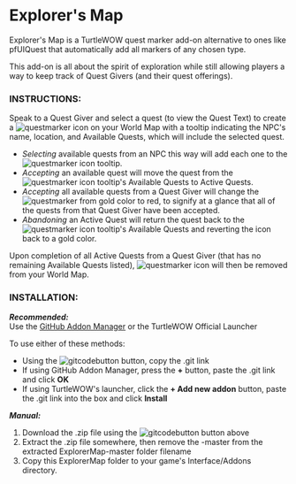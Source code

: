 # **Explorer's Map**

Explorer's Map is a TurtleWOW quest marker add-on alternative to ones like pfUIQuest that automatically add all markers of any chosen type.

This add-on is all about the spirit of exploration while still allowing players a way to keep track of Quest Givers (and their quest offerings).

### INSTRUCTIONS:<br>

Speak to a Quest Giver and select a quest (to view the Quest Text) to create a ![questmarker](https://imgur.com/KRKtTJ3.png) icon on your World Map with a tooltip indicating
the NPC's name, location, and Available Quests, which will include the selected quest.

  * _Selecting_ available quests from an NPC this way will add each one to the ![questmarker](https://imgur.com/KRKtTJ3.png) icon tooltip.
  * _Accepting_ an available quest will move the quest from the ![questmarker](https://imgur.com/KRKtTJ3.png) icon tooltip's Available Quests to Active Quests.
  * _Accepting_ all available quests from a Quest Giver will change the ![questmarker](https://imgur.com/KRKtTJ3.png) from gold color to red, to signify at a glance that all of the quests from that Quest Giver have been accepted.
  * _Abandoning_ an Active Quest will return the quest back to the ![questmarker](https://imgur.com/KRKtTJ3.png) icon tooltip's Available Quests and reverting the icon back to a gold color.

Upon completion of all Active Quests from a Quest Giver (that has no remaining Available Quests listed), ![questmarker](https://imgur.com/KRKtTJ3.png) icon will then be removed from your World Map.

### INSTALLATION:<br>

***Recommended:***<br>
Use the [GitHub Addon Manager](https://turtle-wow.fandom.com/wiki/GitAddonsManager) or the TurtleWOW Official Launcher

To use either of these methods: 
 * Using the ![gitcodebutton](https://imgur.com/C79XiBN.png) button, copy the .git link
  * If using GitHub Addon Manager, press the **+** button, paste the .git link and click **OK**
  * If using TurtleWOW's launcher, click the  **+ Add new addon** button, paste the .git link into the box and click **Install**

***Manual:***
 1. Download the .zip file using the ![gitcodebutton](https://imgur.com/C79XiBN.png) button above
 2. Extract the .zip file somewhere, then remove the -master from the extracted ExplorerMap-master folder filename 
 3. Copy this ExplorerMap folder to your game's Interface/Addons directory.

